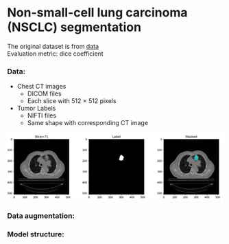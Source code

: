 # Non-small-cell lung carcinoma (NSCLC) segmentation
The original dataset is from [data](https://www.kaggle.com/c/ai-for-clinical-data-analysis-hw2/)  
Evaluation metric: dice coefficient

### Data: 
- Chest CT images 
  - DICOM files
  - Each slice with 512 × 512 pixels
- Tumor Labels
  - NIFTI files
  - Same shape with corresponding CT image

![image](https://github.com/steveyeh987/clinical-data-analysis/blob/master/img/tumor.PNG)

### Data augmentation:

### Model structure:  

